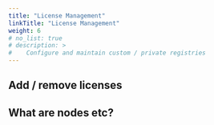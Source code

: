 ```yaml
---
title: "License Management"
linkTitle: "License Management"
weight: 6
# no_list: true
# description: >
#    Configure and maintain custom / private registries
---
```

## Add / remove licenses

## What are nodes etc?





